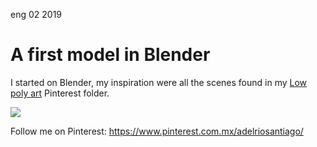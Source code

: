 <permalink>eng</permalink>
<month>02</month>
<year>2019</year>

# A first model in Blender

I started on Blender, my inspiration were all the scenes found in my [Low poly art](https://www.pinterest.com.mx/adelriosantiago/low-poly-art/) Pinterest folder.

![](/articles/a-first-model-in-blender/images/render08.png)

Follow me on Pinterest: https://www.pinterest.com.mx/adelriosantiago/
